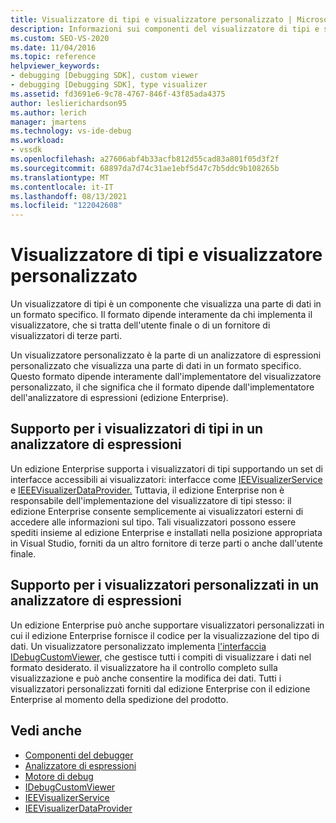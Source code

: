 ```yaml
---
title: Visualizzatore di tipi e visualizzatore personalizzato | Microsoft Docs
description: Informazioni sui componenti del visualizzatore di tipi e sui visualizzatori personalizzati, che visualizzano i dati in un formato specifico e sulle differenze tra di essi.
ms.custom: SEO-VS-2020
ms.date: 11/04/2016
ms.topic: reference
helpviewer_keywords:
- debugging [Debugging SDK], custom viewer
- debugging [Debugging SDK], type visualizer
ms.assetid: fd3691e6-9c78-4767-846f-43f85ada4375
author: leslierichardson95
ms.author: lerich
manager: jmartens
ms.technology: vs-ide-debug
ms.workload:
- vssdk
ms.openlocfilehash: a27606abf4b33acfb812d55cad83a801f05d3f2f
ms.sourcegitcommit: 68897da7d74c31ae1ebf5d47c7b5ddc9b108265b
ms.translationtype: MT
ms.contentlocale: it-IT
ms.lasthandoff: 08/13/2021
ms.locfileid: "122042608"
---
```

# <a name="type-visualizer-and-custom-viewer"></a>Visualizzatore di tipi e visualizzatore personalizzato
Un visualizzatore di tipi è un componente che visualizza una parte di dati in un formato specifico. Il formato dipende interamente da chi implementa il visualizzatore, che si tratta dell'utente finale o di un fornitore di visualizzatori di terze parti.

 Un visualizzatore personalizzato è la parte di un analizzatore di espressioni personalizzato che visualizza una parte di dati in un formato specifico. Questo formato dipende interamente dall'implementatore del visualizzatore personalizzato, il che significa che il formato dipende dall'implementatore dell'analizzatore di espressioni (edizione Enterprise).

## <a name="support-for-type-visualizers-in-an-expression-evaluator"></a>Supporto per i visualizzatori di tipi in un analizzatore di espressioni
 Un edizione Enterprise supporta i visualizzatori di tipi supportando un set di interfacce accessibili ai visualizzatori: interfacce come [IEEVisualizerService](../../extensibility/debugger/reference/ieevisualizerservice.md) e [IEEEVisualizerDataProvider.](../../extensibility/debugger/reference/ieevisualizerdataprovider.md) Tuttavia, il edizione Enterprise non è responsabile dell'implementazione del visualizzatore di tipi stesso: il edizione Enterprise consente semplicemente ai visualizzatori esterni di accedere alle informazioni sul tipo. Tali visualizzatori possono essere spediti insieme al edizione Enterprise e installati nella posizione appropriata in Visual Studio, forniti da un altro fornitore di terze parti o anche dall'utente finale.

## <a name="support-for-custom-viewers-in-an-expression-evaluator"></a>Supporto per i visualizzatori personalizzati in un analizzatore di espressioni
 Un edizione Enterprise può anche supportare visualizzatori personalizzati in cui il edizione Enterprise fornisce il codice per la visualizzazione del tipo di dati. Un visualizzatore personalizzato implementa [l'interfaccia IDebugCustomViewer,](../../extensibility/debugger/reference/idebugcustomviewer.md) che gestisce tutti i compiti di visualizzare i dati nel formato desiderato. il visualizzatore ha il controllo completo sulla visualizzazione e può anche consentire la modifica dei dati. Tutti i visualizzatori personalizzati forniti dal edizione Enterprise con il edizione Enterprise al momento della spedizione del prodotto.

## <a name="see-also"></a>Vedi anche
- [Componenti del debugger](../../extensibility/debugger/debugger-components.md)
- [Analizzatore di espressioni](../../extensibility/debugger/expression-evaluator.md)
- [Motore di debug](../../extensibility/debugger/debug-engine.md)
- [IDebugCustomViewer](../../extensibility/debugger/reference/idebugcustomviewer.md)
- [IEEVisualizerService](../../extensibility/debugger/reference/ieevisualizerservice.md)
- [IEEVisualizerDataProvider](../../extensibility/debugger/reference/ieevisualizerdataprovider.md)
